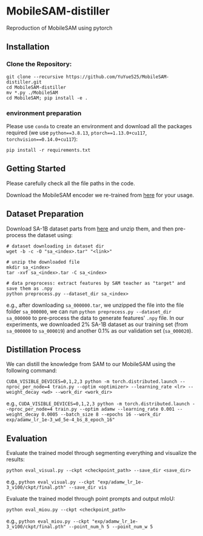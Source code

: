 # MobileSAM-distiller
Reproduction of MobileSAM using pytorch

## Installation

### Clone the Repository:

```
git clone --recursive https://github.com/YuYue525/MobileSAM-distiller.git
cd MobileSAM-distiller
mv *.py ./MobileSAM
cd MobileSAM; pip install -e .
```

### environment preparation

Please use ```conda``` to create an environment and download all the packages required (we use ```python==3.8.13```, ```ptorch==1.13.0+cu117```, ```torchvision==0.14.0+cu117```):

```
pip install -r requirements.txt 
```


## Getting Started

Please carefully check all the file paths in the code.

Download the MobileSAM encoder we re-trained from [here](https://drive.google.com/drive/folders/1kzdY2GuJM3B8ssZWOBJhqWXx-QaEPT9e?usp=drive_link) for your usage.


## Dataset Preparation

Download SA-1B dataset parts from [here](https://segment-anything.com/dataset/index.html) and unzip them, and then pre-process the dataset using:

```
# dataset downloading in dataset dir
wget -b -c -O "sa_<index>.tar" "<link>"

# unzip the downloaded file
mkdir sa_<index>
tar -xvf sa_<index>.tar -C sa_<index>

# data preprocess: extract features by SAM teacher as "target" and save them as .npy
python preprocess.py --dataset_dir sa_<index>
```

e.g., after downloading ```sa_000000.tar```, we unzipped the file into the file folder ```sa_000000```, we can run ```python preprocess.py --dataset_dir sa_000000``` to pre-process the data to generate features' ```.npy``` file. In our experiments, we downloaded 2% SA-1B dataset as our training set (from ```sa_000000``` to ```sa_000019```) and another 0.1% as our validation set (```sa_000020```).


## Distillation Process

We can distill the knowledge from SAM to our MobileSAM using the following command:

```
CUDA_VISIBLE_DEVICES=0,1,2,3 python -m torch.distributed.launch --nproc_per_node=4 train.py --optim <optimizer> --learning_rate <lr> --weight_decay <wd> --work_dir <work_dir>
```

e.g., ```CUDA_VISIBLE_DEVICES=0,1,2,3 python -m torch.distributed.launch --nproc_per_node=4 train.py --optim adamw --learning_rate 0.001 --weight_decay 0.0005 --batch_size 8 --epochs 16 --work_dir exp/adamw_lr_1e-3_wd_5e-4_bs_8_epoch_16"```

## Evaluation

Evaluate the trained model through segmenting everything and visualize the results:

```
python eval_visual.py --ckpt <checkpoint_path> --save_dir <save_dir>
```

e.g., ```python eval_visual.py --ckpt "exp/adamw_lr_1e-3_v100/ckpt/final.pth" --save_dir vis```

Evaluate the trained model through point prompts and output mIoU:

```
python eval_miou.py --ckpt <checkpoint_path>
```

e.g., ```python eval_miou.py --ckpt "exp/adamw_lr_1e-3_v100/ckpt/final.pth" --point_num_h 5 --point_num_w 5```

